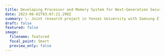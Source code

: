 ```yaml
---
title: Developing Processor and Memory System for Next-Generation Security Platform
date: 2023-06-02T03:07:21.290Z
summary: \-﻿ Joint research project in Yonsei University with Samsung Electronics
draft: false
featured: false
image:
  filename: featured
  focal_point: Smart
  preview_only: false
---
```

